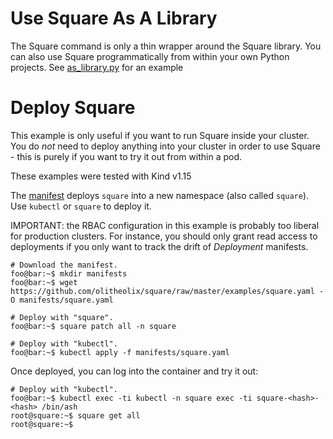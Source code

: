 # Use Square As A Library
The Square command is only a thin wrapper around the Square library. You
can also use Square programmatically from within your own Python projects. See
[as_library.py](as_library.py) for an example

# Deploy Square
This example is only useful if you want to run Square inside your cluster. You
do *not* need to deploy anything into your cluster in order to use Square -
this is purely if you want to try it out from within a pod.

These examples were tested with Kind v1.15

The [manifest](square-single-namespace.yaml) deploys `square` into a new
namespace (also called `square`). Use `kubectl` or `square` to deploy it.

IMPORTANT: the RBAC configuration in this example is probably too liberal for
production clusters. For instance, you should only grant read access to
deployments if you only want to track the drift of _Deployment_
manifests.


```console
# Download the manifest.
foo@bar:~$ mkdir manifests
foo@bar:~$ wget https://github.com/olitheolix/square/raw/master/examples/square.yaml -O manifests/square.yaml

# Deploy with "square".
foo@bar:~$ square patch all -n square

# Deploy with "kubectl".
foo@bar:~$ kubectl apply -f manifests/square.yaml
```

Once deployed, you can log into the container and try it out:

```console
# Deploy with "kubectl".
foo@bar:~$ kubectl exec -ti kubectl -n square exec -ti square-<hash>-<hash> /bin/ash
root@square:~$ square get all
root@square:~$
```
